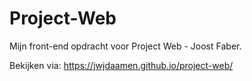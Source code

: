 # Project-Web
Mijn front-end opdracht voor Project Web - Joost Faber.

Bekijken via: https://jwjdaamen.github.io/project-web/
